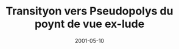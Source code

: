 ---
title: Transityon vers Pseudopolys du poynt de vue ex-lude 
authors: [Anaclet de Paxatagore]
date: 2001-05-10
defectueux: true
---